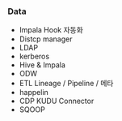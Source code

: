 ### Data
- Impala Hook 자동화
- Distcp manager
- LDAP
- kerberos
- Hive & Impala
- ODW
- ETL Lineage / Pipeline / 메타
- happelin
- CDP KUDU Connector
- SQOOP
